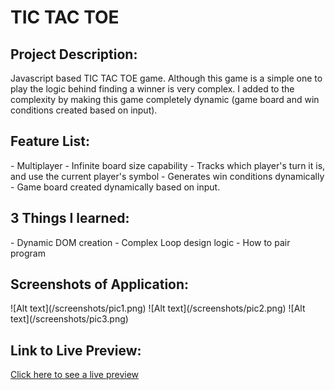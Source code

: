 <h1>TIC TAC TOE</h1>

<h2>Project Description:</h2>
Javascript based TIC TAC TOE game.  Although this game is a simple one to play
the logic behind finding a winner is very complex.  I added to the complexity by making
this game completely dynamic (game board and win conditions created based on input).

<h2>Feature List:</h2>
- Multiplayer
- Infinite board size capability
- Tracks which player's turn it is, and use the current player's symbol
- Generates win conditions dynamically
- Game board created dynamically based on input.

<h2>3 Things I learned:</h2>
 - Dynamic DOM creation
 - Complex Loop design logic
 - How to pair program

<h2>Screenshots of Application:</h2>
   ![Alt text](/screenshots/pic1.png)
   ![Alt text](/screenshots/pic2.png)
   ![Alt text](/screenshots/pic3.png)
 
<h2>Link to Live Preview:</h2>
<a href="http://jmekstrom.github.io/Calculator" target="_blank">Click here to see a live preview</a>
